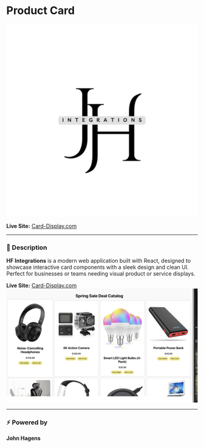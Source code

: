 # Product Card

![HF Integrations Logo](public/logo512.png)

**Live Site:** [Card-Display.com](https://card-display-kml06bnus-jonjon50s-projects.vercel.app/)

---

### 📌 Description

**HF Integrations** is a modern web application built with React, designed to showcase interactive card components with a sleek design and clean UI. Perfect for businesses or teams needing visual product or service displays.

**Live Site:** [Card-Display.com](https://card-display-kml06bnus-jonjon50s-projects.vercel.app/)
![HF Integrations Logo](public/store.png)

---

### ⚡ Powered by  
**John Hagens**